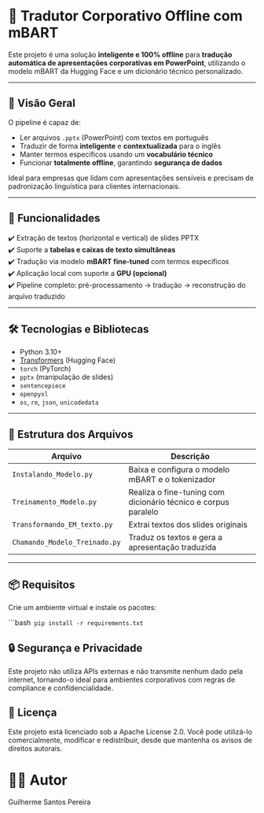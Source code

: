# 🧠 Tradutor Corporativo Offline com mBART

Este projeto é uma solução **inteligente e 100% offline** para **tradução automática de apresentações corporativas em PowerPoint**, utilizando o modelo mBART da Hugging Face e um dicionário técnico personalizado.

---

## 🚀 Visão Geral

O pipeline é capaz de:
- Ler arquivos `.pptx` (PowerPoint) com textos em português
- Traduzir de forma **inteligente** e **contextualizada** para o inglês
- Manter termos específicos usando um **vocabulário técnico**
- Funcionar **totalmente offline**, garantindo **segurança de dados**

Ideal para empresas que lidam com apresentações sensíveis e precisam de padronização linguística para clientes internacionais.

---

## 🧩 Funcionalidades

✔️ Extração de textos (horizontal e vertical) de slides PPTX  
✔️ Suporte a **tabelas e caixas de texto simultâneas**  
✔️ Tradução via modelo **mBART fine-tuned** com termos específicos  
✔️ Aplicação local com suporte a **GPU (opcional)**  
✔️ Pipeline completo: pré-processamento → tradução → reconstrução do arquivo traduzido  

---

## 🛠️ Tecnologias e Bibliotecas

- Python 3.10+
- [Transformers](https://huggingface.co/docs/transformers/index) (Hugging Face)
- `torch` (PyTorch)
- `pptx` (manipulação de slides)
- `sentencepiece`
- `openpyxl`
- `os`, `re`, `json`, `unicodedata`

---

## 📁 Estrutura dos Arquivos

| Arquivo | Descrição |
|--------|-----------|
| `Instalando_Modelo.py` | Baixa e configura o modelo mBART e o tokenizador |
| `Treinamento_Modelo.py` | Realiza o fine-tuning com dicionário técnico e corpus paralelo |
| `Transformando_EM_texto.py` | Extrai textos dos slides originais |
| `Chamando_Modelo_Treinado.py` | Traduz os textos e gera a apresentação traduzida |

---

## 📦 Requisitos

Crie um ambiente virtual e instale os pacotes:

```bash`
pip install -r requirements.txt`




## 🔒 Segurança e Privacidade
Este projeto não utiliza APIs externas e não transmite nenhum dado pela internet, tornando-o ideal para ambientes corporativos com regras de compliance e confidencialidade.

## 📄 Licença
Este projeto está licenciado sob a Apache License 2.0.
Você pode utilizá-lo comercialmente, modificar e redistribuir, desde que mantenha os avisos de direitos autorais.


# 👨‍💻 Autor
Guilherme Santos Pereira
